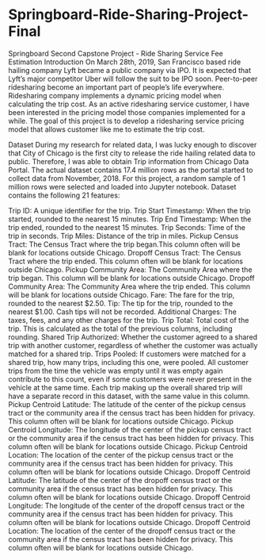 # Springboard-Ride-Sharing-Project-Final
Springboard Second Capstone Project - Ride Sharing Service Fee Estimation 
Introduction 
On March 28th, 2019,  San Francisco based ride hailing company Lyft became a public company via IPO.  It is expected that Lyft’s major competitor Uber will follow the suit to be IPO soon. Peer-to-peer ridesharing become an important part of people’s life everywhere. Ridesharing company implements a dynamic pricing model when calculating the trip cost. As an active ridesharing service customer, I have been interested in the pricing model those companies implemented for a while. The goal of this project is to develop a ridesharing service pricing model that allows customer like me to estimate the trip cost. 

Dataset
During my research for related data, I was lucky enough to discover that City of Chicago is the first city to release the ride hailing related data to public. Therefore, I was able to obtain Trip information from Chicago Data Portal. The actual dataset contains 17.4 million rows as the portal started to collect data from November, 2018. For this project, a random sample of 1 million rows were selected and loaded into Jupyter notebook. Dataset contains the following 21 features:

Trip ID: A unique identifier for the trip. 
Trip Start Timestamp: When the trip started, rounded to the nearest 15 minutes.
Trip End Timestamp:  When the trip ended, rounded to the nearest 15 minutes.
Trip Seconds: Time of the trip in seconds.
Trip Miles:  Distance of the trip in miles.
Pickup Census Tract: The Census Tract where the trip began.This column often will be blank for locations outside Chicago.
Dropoff Census Tract: The Census Tract where the trip ended. This column often will be blank for locations outside Chicago.
Pickup Community Area: The Community Area where the trip began. This column will be blank for locations outside Chicago.
Dropoff Community Area: The Community Area where the trip ended. This column will be blank for locations outside Chicago.
Fare: The fare for the trip, rounded to the nearest $2.50.
Tip:  The tip for the trip, rounded to the nearest $1.00. Cash tips will not be recorded.
Additional Charges: The taxes, fees, and any other charges for the trip.
Trip Total: Total cost of the trip. This is calculated as the total of the previous columns, including rounding.
Shared Trip Authorized: Whether the customer agreed to a shared trip with another customer, regardless of whether the customer was actually matched for a shared trip.
Trips Pooled: If customers were matched for a shared trip, how many trips, including this one, were pooled. All customer trips from the time the vehicle was empty until it was empty again contribute to this count, even if some customers were never present in the vehicle at the same time. Each trip making up the overall shared trip will have a separate record in this dataset, with the same value in this column.
Pickup Centroid Latitude: The latitude of the center of the pickup census tract or the community area if the census tract has been hidden for privacy. This column often will be blank for locations outside Chicago.
Pickup Centroid Longitude: The longitude of the center of the pickup census tract or the community area if the census tract has been hidden for privacy. This column often will be blank for locations outside Chicago.
Pickup Centroid Location: The location of the center of the pickup census tract or the community area if the census tract has been hidden for privacy. This column often will be blank for locations outside Chicago.
Dropoff Centroid Latitude: The latitude of the center of the dropoff census tract or the community area if the census tract has been hidden for privacy. This column often will be blank for locations outside Chicago.
Dropoff Centroid Longitude: The longitude of the center of the dropoff census tract or the community area if the census tract has been hidden for privacy. This column often will be blank for locations outside Chicago.
Dropoff Centroid Location: The location of the center of the dropoff census tract or the community area if the census tract has been hidden for privacy. This column often will be blank for locations outside Chicago.

